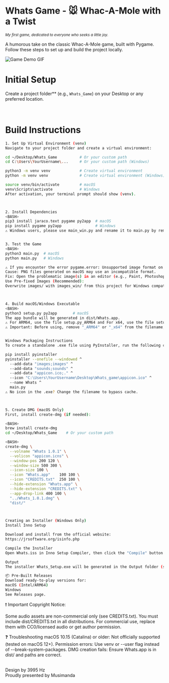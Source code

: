 # Whats Game - 🐭 Whac-A-Mole with a Twist
<sub>*My first game, dedicated to everyone who seeks a little joy.*</sub>

A humorous take on the classic Whac-A-Mole game, built with Pygame.  
Follow these steps to set up and build the project locally.

![Game Demo GIF](Demo/Whats_demo.gif)


# Initial Setup
Create a project folder** (e.g., `Whats_Game`) on your Desktop or any preferred location.  
<br><br>

# Build Instructions
```bash
1. Set Up Virtual Environment (venv)
Navigate to your project folder and create a virtual environment:

cd ~/Desktop/Whats_Game          # Or your custom path
cd C:\Users\YourUsername\...     # Or your custom path (Windows)

python3 -m venv venv             # Create virtual environment
python -m venv venv              # Create virtual environment (Windows)

source venv/bin/activate         # macOS
venv\Scripts\activate            # Windows
After activation, your terminal prompt should show (venv).



2. Install Dependencies
<BASH>
pip3 install jaraco.text pygame py2app  # macOS
pip install pygame py2app               # Windows
⚠️ Windows users, please use main_win.py and rename it to main.py by removing the _win suffix.


3. Test the Game
<BASH>
python3 main.py  # macOS
python main.py   # Windows

⚠️ If you encounter the error pygame.error: Unsupported image format on Windows:
Cause: PNG files generated on macOS may use an incompatible format.
Fix: Open the problematic image(s) in an editor (e.g., Paint, Photoshop, GIMP) and re-save them as PNG.
Use Pre-fixed Images (Recommended):
Overwrite images/ with images_win/ from this project for Windows compatibility.



4. Build macOS/Windows Executable
<BASH>
python3 setup.py py2app       # macOS
The app bundle will be generated in dist/Whats.app.
⚠️ For ARM64, use the file setup.py_ARM64 and For x64, use the file setup.py_x64.
⚠️ Important: Before using, remove "_ARM64" or "_x64" from the filename, keeping only setup.py


Windows Packaging Instructions
To create a standalone .exe file using PyInstaller, run the following command in Command Prompt:

pip install pyinstaller
pyinstaller --onefile --windowed ^
  --add-data "images;images" ^
  --add-data "sounds;sounds" ^
  --add-data "appicon.ico;." ^
  --icon "C:\Users\YourUsername\Desktop\Whats_game\appicon.ico" ^
  --name Whats ^
  main.py
⚠️ No icon in the .exe? Change the filename to bypass cache.



5. Create DMG (macOS Only)
First, install create-dmg (if needed):

<BASH>
brew install create-dmg
cd ~/Desktop/Whats_Game    # Or your custom path

<BASH>
create-dmg \
  --volname "Whats 1.0.1" \
  --volicon "appicon.icns" \
  --window-pos 200 120 \
  --window-size 500 300 \
  --icon-size 100 \
  --icon "Whats.app"    100 100 \
  --icon "CREDITS.txt"  250 100 \
  --hide-extension "Whats.app" \
  --hide-extension "CREDITS.txt" \
  --app-drop-link 400 100 \
  "../Whats_1.0.1.dmg" \
  "dist/"



Creating an Installer (Windows Only)
Install Inno Setup

Download and install from the official website:
https://jrsoftware.org/isinfo.php

Compile the Installer
Open Whats.iss in Inno Setup Compiler, then click the "Compile" button.

Output
The installer Whats_Setup.exe will be generated in the Output folder (same directory as the script).

📦 Pre-Built Releases
Download ready-to-play versions for:
macOS (Intel/ARM64)
Windows
See Releases page.
```
❗ Important Copyright Notice:

Some audio assets are non-commercial only (see CREDITS.txt).
You must include dist/CREDITS.txt in all distributions.
For commercial use, replace them with CC0/licensed audio or get author permission.
<br>


❓ Troubleshooting
macOS 10.15 (Catalina) or older: Not officially supported (tested on macOS 12+).
Permission errors: Use venv or --user flag instead of --break-system-packages.
DMG creation fails: Ensure Whats.app is in dist/ and paths are correct.
<br><br>


Design by 3995 Hz  
Proudly presented by Musimanda
